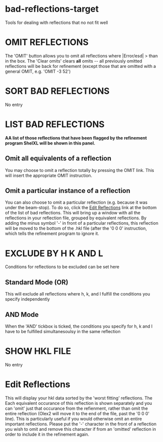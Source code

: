 # bad-reflections-target
Tools for dealing with reflections that no not fit well

# OMIT REFLECTIONS
The 'OMIT' button allows you to omit all reflections where |Error/esd| > than <value> in the box. The 'Clear omits' clears **all** omits -- all previously omitted reflections will be back for refinement (except those that are omitted with a general OMIT, e.g. 'OMIT -3 52')

# SORT BAD REFLECTIONS
No entry

# LIST BAD REFLECTIONS
**AA list of those reflections that have been flagged by the refinement program ShelXL will be shown in this panel.**

## Omit all equivalents of a reflection
You may choose to omit a reflection totally by pressing the OMIT link. This will insert the appropriate OMIT instruction.

## Omit a particular instance of a reflection
You can also choose to omit a particular reflection (e.g. because it was under the beam-stop). To do so, click the <a href=edithkl>Edit Reflections</a> link at the bottom of the list of bad reflections. This will bring up a window with all the reflections in your reflection file, grouped by equivalent reflections. By adding the minus symbol '-' in front of a particular reflections, this reflection will be moved to the bottom of the .hkl file (after the '0 0 0' instruction, which tells the refinement program to ignore it.

# EXCLUDE BY H K AND L
Conditions for reflections to be excluded can be set here

## Standard Mode (OR)
This will exclude all reflections where h, k, and l fulfill the conditions you specify independently

## AND Mode
When the 'AND' tickbox is ticked, the conditions you specify for h, k and l have to be fulfilled simultanesoulsy in the same reflection

# SHOW HKL FILE
No entry

# Edit Reflections
This will display your hkl data sorted by the 'worst fitting' reflections. The Each equivalent occurance of this reflection is shown separately and you can 'omit' just that occurance from the refienment, rather than omit the entire reflection (Olex2 will move it to the end of the file, past the '0 0 0' line). This is particularly useful if you would otherwise omit an entire important reflections.
Please put the '-' character in the front of a reflection you wish to omit and remove this character if from an 'omitted' reflection in order to include it in the refinement again.
